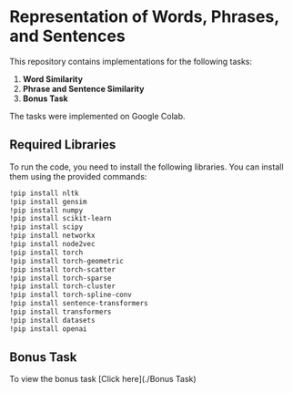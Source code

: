 # Representation of Words, Phrases, and Sentences

This repository contains implementations for the following tasks:

1. **Word Similarity**
2. **Phrase and Sentence Similarity**
3. **Bonus Task**

The tasks were implemented on Google Colab.

## Required Libraries

To run the code, you need to install the following libraries. You can install them using the provided commands:

```bash
!pip install nltk
!pip install gensim
!pip install numpy
!pip install scikit-learn
!pip install scipy
!pip install networkx
!pip install node2vec
!pip install torch
!pip install torch-geometric
!pip install torch-scatter
!pip install torch-sparse
!pip install torch-cluster
!pip install torch-spline-conv
!pip install sentence-transformers
!pip install transformers
!pip install datasets
!pip install openai
```
## Bonus Task
To view the bonus task [Click here](./Bonus Task)
